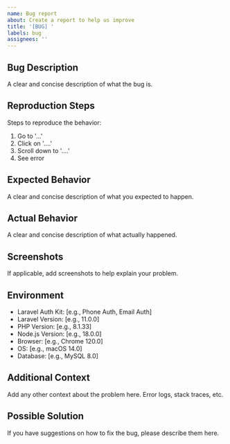 ```yaml
---
name: Bug report
about: Create a report to help us improve
title: '[BUG] '
labels: bug
assignees: ''
---
```


## Bug Description
A clear and concise description of what the bug is.

## Reproduction Steps
Steps to reproduce the behavior:
1. Go to '...'
2. Click on '....'
3. Scroll down to '....'
4. See error

## Expected Behavior
A clear and concise description of what you expected to happen.

## Actual Behavior
A clear and concise description of what actually happened.

## Screenshots
If applicable, add screenshots to help explain your problem.

## Environment
- Laravel Auth Kit: [e.g., Phone Auth, Email Auth]
- Laravel Version: [e.g., 11.0.0]
- PHP Version: [e.g., 8.1.33]
- Node.js Version: [e.g., 18.0.0]
- Browser: [e.g., Chrome 120.0]
- OS: [e.g., macOS 14.0]
- Database: [e.g., MySQL 8.0]

## Additional Context
Add any other context about the problem here. Error logs, stack traces, etc.

## Possible Solution
If you have suggestions on how to fix the bug, please describe them here.
